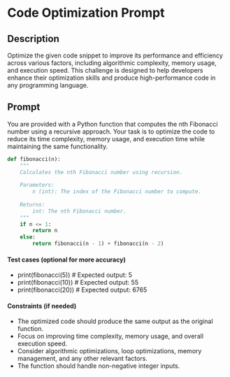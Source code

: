 # Code Optimization Prompt

## Description
Optimize the given code snippet to improve its performance and efficiency across various factors, including algorithmic complexity, memory usage, and execution speed. This challenge is designed to help developers enhance their optimization skills and produce high-performance code in any programming language.

## Prompt
You are provided with a Python function that computes the nth Fibonacci number using a recursive approach. Your task is to optimize the code to reduce its time complexity, memory usage, and execution time while maintaining the same functionality.

```python
def fibonacci(n):
    """
    Calculates the nth Fibonacci number using recursion.
    
    Parameters:
        n (int): The index of the Fibonacci number to compute.
    
    Returns:
        int: The nth Fibonacci number.
    """
    if n <= 1:
        return n
    else:
        return fibonacci(n - 1) + fibonacci(n - 2)
```

#### Test cases (optional for more accuracy)
- print(fibonacci(5)) # Expected output: 5
- print(fibonacci(10)) # Expected output: 55
- print(fibonacci(20)) # Expected output: 6765

#### Constraints (if needed)
- The optimized code should produce the same output as the original function.
- Focus on improving time complexity, memory usage, and overall execution speed.
- Consider algorithmic optimizations, loop optimizations, memory management, and any other relevant factors.
- The function should handle non-negative integer inputs.